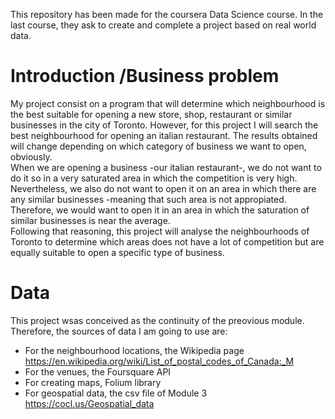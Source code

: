    This repository has been made for the coursera Data Science course. In the last course, they ask to create and complete a project based on real world data.
# Introduction /Business problem
  My project consist on a program that will determine which neighbourhood is the best suitable for opening a new store, shop, restaurant or similar businesses in the city of Toronto. However, for this project I will search the best neighbourhood for opening an italian restaurant. The results obtained will change depending on which category of business we want to open, obviously. \
  When we are opening a business -our italian restaurant-, we do not want to do it so in a very saturated area in which the competition is very high. Nevertheless, we also do not want to open it on an area in which there are any similar businesses -meaning that such area is not appropiated. Therefore, we would want to open it in an area in which the saturation of similar businesses is near the average.\
  Following that reasoning, this project will analyse the neighbourhoods of Toronto to determine which areas does not have a lot of competition but are equally suitable to open a specific type of business.
# Data
This project wsas conceived as the continuity of the preovious module. Therefore, the sources of data I am going to use are:
  - For the neighbourhood locations, the Wikipedia page https://en.wikipedia.org/wiki/List_of_postal_codes_of_Canada:_M
  - For the venues, the Foursquare API
  - For creating maps, Folium library
  - For geospatial data, the csv file of Module 3 https://cocl.us/Geospatial_data
